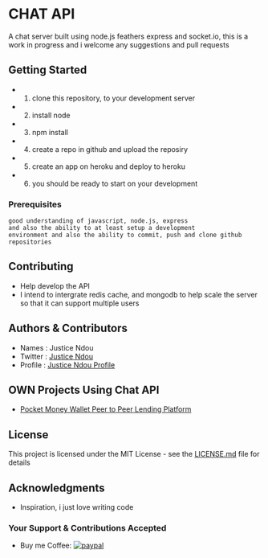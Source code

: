 # CHAT API

A chat server built using node.js feathers express and socket.io, this is a work in progress and i welcome any 
suggestions and pull requests

## Getting Started

* 1. clone this repository, to your development server
* 2. install node
* 3. npm install
* 4. create a repo in github and upload the reposiry
* 5. create an app on heroku and deploy to heroku
* 6. you should be ready to start on your development

### Prerequisites
    good understanding of javascript, node.js, express 
    and also the ability to at least setup a development
    environment and also the ability to commit, push and clone github repositories

## Contributing
* Help develop the API
* I intend to intergrate redis cache, and mongodb to help scale the server so that it can support multiple users


## Authors & Contributors
* Names : Justice Ndou
* Twitter : [Justice Ndou](https://twitter.com/@blueitserver)
* Profile : [Justice Ndou Profile](https://justice-ndou.site/)    
        
## OWN Projects Using Chat API    
* [Pocket Money Wallet Peer to Peer Lending Platform](https://www.pocket-money.site/)

## License

This project is licensed under the MIT License - see the [LICENSE.md](LICENSE.md) file for details

## Acknowledgments

* Inspiration, i just love writing code

### Your Support &amp; Contributions Accepted
  - Buy me Coffee: [![paypal](https://www.paypalobjects.com/en_US/i/btn/btn_donateCC_LG.gif)](https://www.paypal.com/donate?hosted_button_id=7C8NUSPWJX4Z6)